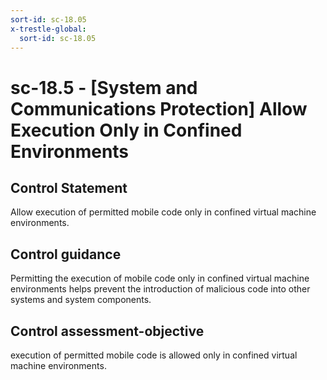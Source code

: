 ```yaml
---
sort-id: sc-18.05
x-trestle-global:
  sort-id: sc-18.05
---
```


# sc-18.5 - \[System and Communications Protection\] Allow Execution Only in Confined Environments

## Control Statement

Allow execution of permitted mobile code only in confined virtual machine environments.

## Control guidance

Permitting the execution of mobile code only in confined virtual machine environments helps prevent the introduction of malicious code into other systems and system components.

## Control assessment-objective

execution of permitted mobile code is allowed only in confined virtual machine environments.
